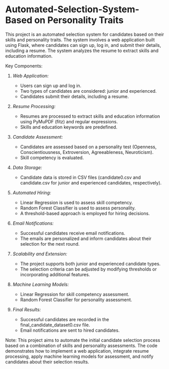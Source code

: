 # Automated-Selection-System- Based on Personality Traits

This project is an automated selection system for candidates based on their skills and personality traits. The system involves a web application built using Flask, where candidates can sign up, log in, and submit their details, including a resume. The system analyzes the resume to extract skills and education information.

Key Components:

1. *Web Application:*
   - Users can sign up and log in.
   - Two types of candidates are considered: junior and experienced.
   - Candidates submit their details, including a resume.

2. *Resume Processing:*
   - Resumes are processed to extract skills and education information using PyMuPDF (fitz) and regular expressions.
   - Skills and education keywords are predefined.

3. *Candidate Assessment:*
   - Candidates are assessed based on a personality test (Openness, Conscientiousness, Extroversion, Agreeableness, Neuroticism).
   - Skill competency is evaluated.

4. *Data Storage:*
   - Candidate data is stored in CSV files (candidate0.csv and candidate.csv for junior and experienced candidates, respectively).

5. *Automated Hiring:*
   - Linear Regression is used to assess skill competency.
   - Random Forest Classifier is used to assess personality.
   - A threshold-based approach is employed for hiring decisions.

6. *Email Notifications:*
   - Successful candidates receive email notifications.
   - The emails are personalized and inform candidates about their selection for the next round.

7. *Scalability and Extension:*
   - The project supports both junior and experienced candidate types.
   - The selection criteria can be adjusted by modifying thresholds or incorporating additional features.

8. *Machine Learning Models:*
   - Linear Regression for skill competency assessment.
   - Random Forest Classifier for personality assessment.

9. *Final Results:*
   - Successful candidates are recorded in the final_candidate_dataset0.csv file.
   - Email notifications are sent to hired candidates.

Note: This project aims to automate the initial candidate selection process based on a combination of skills and personality assessments. The code demonstrates how to implement a web application, integrate resume processing, apply machine learning models for assessment, and notify candidates about their selection results.
